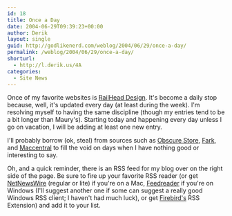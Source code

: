 ```yaml
---
id: 18
title: Once a Day
date: 2004-06-29T09:39:23+00:00
author: Derik
layout: single
guid: http://godlikenerd.com/weblog/2004/06/29/once-a-day/
permalink: /weblog/2004/06/29/once-a-day/
shorturl:
  - http://l.derik.us/4A
categories:
  - Site News
---
```

Once of my favorite websites is [RailHead Design](http://www.railheaddesign.com). It's become a daily stop because, well, it's updated every day (at least during the week). I'm resolving myself to having the same discipline (though my entries tend to be a bit longer than Maury's). Starting today and happening every day unless I go on vacation, I will be adding at least one new entry.

I'll probably borrow (ok, steal) from sources such as [Obscure Store](http://www.obscurestore.com), [Fark](http://www.fark.com), and [Maccentral](http://www.maccentral.com) to fill the void on days when I have nothing good or interesting to say.

Oh, and a quick reminder, there is an RSS feed for my blog over on the right side of the page. Be sure to fire up your favorite RSS reader (or get [NetNewsWire](http://www.ranchero.com/netnewswire) (regular or lite) if you're on a Mac, [Feedreader](http://www.feedreader.com) if you're on Windows (I'll suggest another one if some can suggest a really good Windows RSS client; I haven't had much luck), or get [Firebird's](http://www.mozilla.org) RSS Extension) and add it to your list.